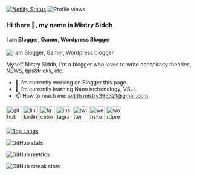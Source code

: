 [![Netlify Status](https://api.netlify.com/api/v1/badges/5b116972-923c-4ad3-a0fa-f42f8c2c9934/deploy-status)](https://app.netlify.com/sites/mistrysiddh/deploys) ![Profile views](https://gpvc.arturio.dev/mrfoxie)  

### Hi there 👋, my name is Mistry Siddh
#### I am Blogger, Gamer, Wordpress Blogger
![I am Blogger, Gamer, Wordpress blogger](https://mistrysiddh.tk/images/whoami/Banner.gif)

Myself Mistry Siddh, I'm a blogger who loves to write conspiracy theories, NEWS, tips&tricks, etc.

- 🔭 I’m currently working on Blogger this page. 
- 🌱 I’m currently learning Nano techonology, VSLI. 
- 📫 How to reach me: siddh.mistry396321@gmail.com 


[<img src='https://cdn.jsdelivr.net/npm/simple-icons@3.0.1/icons/github.svg' alt='github' height='40'>](https://github.com/mrfoxie)  [<img src='https://cdn.jsdelivr.net/npm/simple-icons@3.0.1/icons/linkedin.svg' alt='linkedin' height='40'>](https://www.linkedin.com/in/siddhmistry/)  [<img src='https://cdn.jsdelivr.net/npm/simple-icons@3.0.1/icons/facebook.svg' alt='facebook' height='40'>](https://www.facebook.com/tigersid1997)  [<img src='https://cdn.jsdelivr.net/npm/simple-icons@3.0.1/icons/instagram.svg' alt='instagram' height='40'>](https://www.instagram.com/mistrysiddh/)  [<img src='https://cdn.jsdelivr.net/npm/simple-icons@3.0.1/icons/twitter.svg' alt='twitter' height='40'>](https://twitter.com/Hacking_Tiger)  [<img src='https://cdn.jsdelivr.net/npm/simple-icons@3.0.1/icons/icloud.svg' alt='website' height='40'>](https://mistrysiddh.tk)  [<img src='https://cdn.jsdelivr.net/npm/simple-icons@3.0.1/icons/wordpress.svg' alt='wordpress' height='40'>](https://hackeridiot.com)  

[![Top Langs](https://github-readme-stats.vercel.app/api/top-langs/?username=mrfoxie)](https://github.com/anuraghazra/github-readme-stats)

![GitHub stats](https://github-readme-stats.vercel.app/api?username=mrfoxie&show_icons=true&count_private=true)  

![GitHub metrics](https://metrics.lecoq.io/mrfoxie)  

![GitHub streak stats](https://github-readme-streak-stats.herokuapp.com/?user=mrfoxie)  
